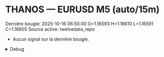 # THANOS — EURUSD M5 (auto/15m)
Dernière bougie: 2025-10-16 06:50:00  O=1.16593  H=1.16610  L=1.16591  C=1.16605
Source active: twelvedata_repo

- Aucun signal sur la dernière bougie.

<details><summary>Debug</summary>

- TD_API_KEY manquant.

</details>